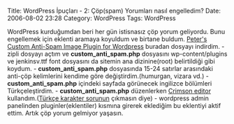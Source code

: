 Title: WordPress İpuçları - 2: Çöp(spam) Yorumları nasıl engelledim?
Date: 2006-08-02 23:28
Category: WordPress
Tags: WordPress

WordPress kurduğumdan beri her gün istisnasız çöp yorum geliyordu. Bunu
engellemek için eklenti aramaya koyuldum ve birtane buldum.<!--more-->
[Peter's Custom Anti-Spam Image Plugin for Wordpress][] buradan dosyayı
indirdim. - zipli dosyayı açtım ve **custom\_anti\_spam.php** dosyasını
wp-content/plugins ve jenkinsv.ttf font dosyasını da sitemin ana
dizinine(root) belirtildiği gibi koydum. - **custom\_anti\_spam.php**
dosyasında 15-24 satırlar arasındaki anti-çöp kelimlerini kendime göre
değiştirdim.(humurgan, vizara vd.) - **custom\_anti\_spam.php** içindeki
sayfada görünecek ingilizce bölümleri Türkçeleştirdim. -
**custom\_anti\_spam.php** düzenlerken [Crimson editor][]
kullandım.([Türkçe karakter sorunun][] çıkmasın diye) - wordpress admin
panelinden pluginler(eklentiler) kısmına girerek eklediğim bu eklentiyi
aktif ettim. Artık çöp yorum gelmiyor yaşasın.

  [Peter's Custom Anti-Spam Image Plugin for Wordpress]: http://www.theblog.ca/?p=21
  [Crimson editor]: http://www.crimsoneditor.com/
  [Türkçe karakter sorunun]: http://www.fatihhayrioglu.com/?p=12
